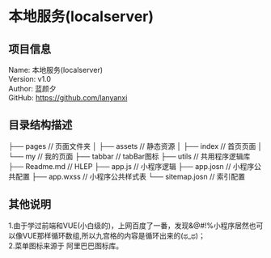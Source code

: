 #   本地服务(localserver)

## 项目信息
Name: 本地服务(localserver)
<br>Version: v1.0
<br>Author: 蓝颜夕
<br>GitHub: https://github.com/lanyanxi

## 目录结构描述
├── pages                       // 页面文件夹
│   ├── assets                  // 静态资源
│   ├── index                   // 首页页面
│   └── my                      // 我的页面
├── tabbar                      // tabBar图标
├── utils                       // 共用程序逻辑库
├── Readme.md                   // HLEP
├── app.js                      // 小程序逻辑
├── app.josn                    // 小程序公共配置
├── app.wxss                    // 小程序公共样式表
└── sitemap.josn                // 索引配置

## 其他说明
1.由于学过前端和VUE(小白级的)，上网百度了一番，发现&@#!%小程序居然也可以像VUE那样循环数组,所以九宫格的内容是循环出来的(ಥ_ಥ)；
<br>2.菜单图标来源于 阿里巴巴图标库。
